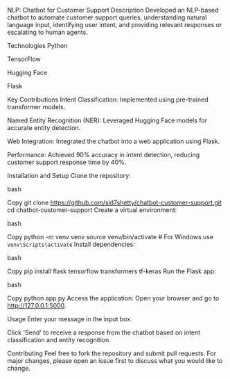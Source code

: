 NLP: Chatbot for Customer Support
Description
Developed an NLP-based chatbot to automate customer support queries, understanding natural language input, identifying user intent, and providing relevant responses or escalating to human agents.

Technologies
Python

TensorFlow

Hugging Face

Flask

Key Contributions
Intent Classification: Implemented using pre-trained transformer models.

Named Entity Recognition (NER): Leveraged Hugging Face models for accurate entity detection.

Web Integration: Integrated the chatbot into a web application using Flask.

Performance: Achieved 90% accuracy in intent detection, reducing customer support response time by 40%.

Installation and Setup
Clone the repository:

bash

Copy
git clone https://github.com/sid7shetty/chatbot-customer-support.git
cd chatbot-customer-support
Create a virtual environment:

bash

Copy
python -m venv venv
source venv/bin/activate  # For Windows use `venv\Scripts\activate`
Install dependencies:

bash

Copy
pip install flask tensorflow transformers tf-keras
Run the Flask app:

bash

Copy
python app.py
Access the application: Open your browser and go to http://127.0.0.1:5000.

Usage
Enter your message in the input box.

Click 'Send' to receive a response from the chatbot based on intent classification and entity recognition.

Contributing
Feel free to fork the repository and submit pull requests. For major changes, please open an issue first to discuss what you would like to change.
